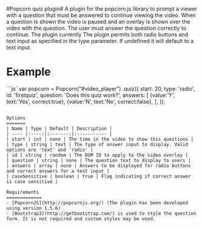 #Popcorn quiz plugin#
A plugin for the popcorn.js library to prompt a viewer with a question that must be answered to continue viewing the video.
When a question is shown the video is paused and an overlay is shown over the video with the question. The user must answer the question correctly to continue. The plugin currently The plugin permits both radio buttons and text input as specified in the type parameter. If undefined it will default to a text input. 

Example
========
```js`
	var popcorn = Popcorn("#video_player")
	.quiz({
		start: 20,
		type: 'radio',
		id: 'firstquiz',
		question: 'Does this quiz work?',
		answers: [
			{value:'Y', text:'Yes', correct:true},
			{value:'N', text:'No', correct:false},
		],
	});
````

Options
=======
| Name | Type | Default | Description |
| ---- |:----:|:-------:|:----------- |
| start | int | none | The time in the video to show this questions |
| type | string | text | The type of answer input to display. Valid options are 'text' and 'radio' |
| id | string | random | The DOM ID to apply to the video overlay |
| question | string | none | The question text to display to users |
| answers | array | none | Answers to be displayed for radio buttons and correct answers for a text input |
| caseSensitive | boolean | true | Flag indicating if correct answer is case sensitive |

Requirements
=============
- [PopcornJS](http://popcornjs.org/) (The plugin has been developed using version 1.5.6)
- [Bootstrap3](http://getbootstrap.com/) is used to style the question form. It is not required and custom styles may be used.

